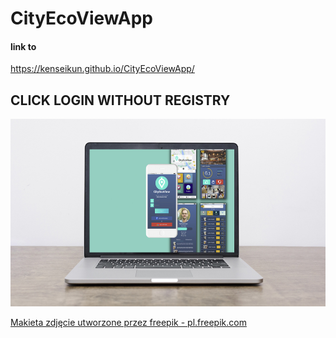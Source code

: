 # CityEcoViewApp

#### link to
https://kenseikun.github.io/CityEcoViewApp/

## CLICK LOGIN WITHOUT REGISTRY


<img src="images/mockup.jpg" height="300">

<a href='https://pl.freepik.com/zdjecia/makieta'>Makieta zdjęcie utworzone przez freepik - pl.freepik.com</a>
